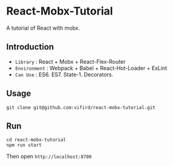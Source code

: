 # React-Mobx-Tutorial
A tutorial of React with mobx.

## Introduction
  * `Library` : React + Mobx + React-Flex-Router
  * `Environment` : Webpack + Babel + React-Hot-Loader + EsLint
  * `Can Use` : ES6. ES7. State-1. Decorators.

## Usage
```
git clone git@github.com:vifird/react-mobx-tutorial.git
```

## Run
```
cd react-mobx-tutorial
npm run start
```
Then open `http://localhost:8700`
